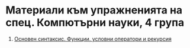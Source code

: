 # Материали към упражненията на спец. Компютърни науки, 4 група

1. [Основен синтаксис. Функции, условни оператори и рекурсия](./ex01/)
